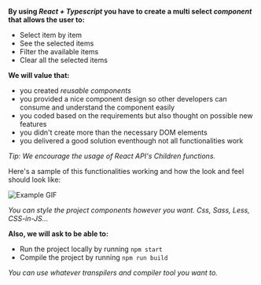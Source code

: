 **By using *React + Typescript* you have to create a multi select *component* that allows the user to:**
- Select item by item
- See the selected items
- Filter the available items
- Clear all the selected items

**We will value that:**
- you created *reusable components*
- you provided a nice component design so other developers can consume and understand the component easily
- you coded based on the requirements but also thought on possible new features
- you didn't create more than the necessary DOM elements
- you delivered a good solution eventhough not all functionalities work

_Tip: We encourage the usage of React API's *Children* functions._

Here's a sample of this functionalities working and how the look and feel should look like:

![Example GIF](./example.gif)

_You can style the project components however you want. Css, Sass, Less, CSS-in-JS..._

**Also, we will ask to be able to:**
- Run the project locally by running `npm start`
- Compile the project by running `npm run build`

_You can use whatever transpilers and compiler tool you want to._